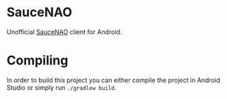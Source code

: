 # SauceNAO
Unofficial [SauceNAO](https://saucenao.com) client for Android.

# Compiling
In order to build this project you can either compile the project in Android Studio or simply run `./gradlew build`.
